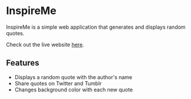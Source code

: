 # InspireMe

InspireMe is a simple web application that generates and displays random quotes.



Check out the live website  [here](https://inspire-me-polade.vercel.app/).

## Features

- Displays a random quote with the author's name
- Share quotes on Twitter and Tumblr
- Changes background color with each new quote


